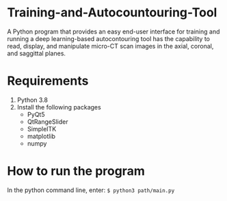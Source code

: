 # Training-and-Autocountouring-Tool
A Python program that provides an easy end-user interface for training and running a deep learning-based autocontouring tool has the capability to read, display, and manipulate micro-CT scan images in the axial, coronal, and saggittal planes.

# Requirements
1. Python 3.8
2. Install the following packages
   - PyQt5
   - QtRangeSlider
   - SimpleITK
   - matplotlib
   - numpy

# How to run the program
In the python command line, enter: `$ python3 path/main.py`
